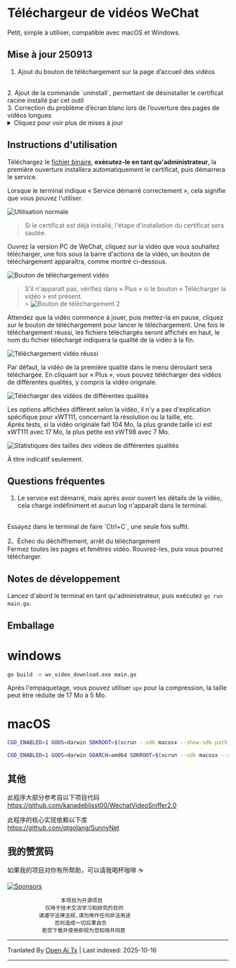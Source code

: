 # Téléchargeur de vidéos WeChat

Petit, simple à utiliser, compatible avec macOS et Windows.

## Mise à jour 250913

1. Ajout du bouton de téléchargement sur la page d’accueil des vidéos
<br/>
2. Ajout de la commande `uninstall`, permettant de désinstaller le certificat racine installé par cet outil
<br/>
3. Correction du problème d’écran blanc lors de l’ouverture des pages de vidéos longues

<details><summary>Cliquez pour voir plus de mises à jour</summary>

## Mise à jour 250808

1. Correction du problème de l’absence du bouton de téléchargement dans la nouvelle version de WeChat


## Mise à jour 250621

1. Optimisation de l’affichage de la « progression » lors du téléchargement
<br/>
2. Ajout de la commande `download`, permettant de télécharger et de déchiffrer les vidéos via le terminal. Pour les vidéos de plus de 1 Go, il est conseillé d’utiliser cette méthode
<br/>

```bash
# 使用方式
./wx_video_download_xx download --url "视频地址" --key 解密key --filename "文件名"
# 视频地址、文件名参数需要双引号包裹。解密key不用双引号
# 将会下载视频到 `Downloads` 目录，然后解密
```
3、Ajout du bouton « Imprimer la commande de téléchargement » dans le menu « Plus » du compte vidéo  
<br/>  
4、Correction du problème où certains messages d’erreur lors de l’installation du certificat n’étaient pas en chinois  


## Mise à jour 250514  

1、Correction du problème empêchant le téléchargement des images et vidéos  

## Mise à jour 25042501  

1、Correction du problème empêchant la lecture des vidéos téléchargées  

## Mise à jour 250425  

1、Correction du problème empêchant le téléchargement des vidéos  

## Mise à jour 250424  

1、Correction de l’incohérence du style du bouton de téléchargement  
<br/>  
2、Correction du problème où le clic sur le bouton « Plus » n’affichait pas le menu supplémentaire  
<br/>  
3、Ajout d’un message d’alerte en cas d’échec du démarrage de Windows, proposant d’exécuter en tant qu’administrateur  

## Mise à jour 250215  

1、Affichage de la progression du téléchargement dans la console, affichage du nombre d’octets téléchargés lorsque la progression est indisponible  
<br/>  
2、Ajout du téléchargement de l’image de couverture dans le menu « Plus »  
<br/>  
3、Détection automatique de l’appareil réseau actuel et configuration du proxy  
<br/>  
4、Support des paramètres en ligne de commande pour spécifier l’appareil réseau à proxyfier et le port utilisé par le programme


```bash
./wx_video_download_xxx --dev=Wi-Fi --port=1080
```
> En général, il n'est pas nécessaire de spécifier manuellement l'appareil et le numéro de port, il suffit d'exécuter ./wx_video_download_xxx

## Mise à jour 241216

1. Prise en charge du téléchargement des replays en direct
<br/>
2. Prise en charge du système macOS
<br/>
Testé et fonctionnel sur WeChat Version 3.8.9 (28564)

Instructions d'utilisation sous macOS


```bash
chmod +x ./wx_video_download_darwin_xxx
sudo ./wx_video_download_darwin_xxx
```

À ce stade, un message indiquera que le fichier ne peut pas être ouvert, il faut aller dans les paramètres système pour autoriser, puis réexécuter `sudo ./wx_video_download_darwin_xxx`.
<br/>

Lors de l'installation du certificat, une demande d'autorisation apparaîtra, il suffit d'accepter. Par la suite, il n'est plus nécessaire d'utiliser `sudo`, il suffit de double-cliquer pour exécuter
<br/>

Pour fermer le terminal `macOS`, utilisez la combinaison `Command + c`, sinon il se peut que le proxy système ne soit pas annulé, ce qui entraînerait un problème d'accès réseau
<br/>

> En cas d'impossibilité d'accès au réseau, veuillez vérifier le proxy système et l'annuler manuellement.

<br/>

## Mise à jour 241106

1. Correction du problème où les vidéos ouvertes pour la deuxième fois ou plus ne pouvaient pas être lues après téléchargement

Désormais, en cliquant sur la vidéo « Plus de recommandations » sur la page, les vidéos téléchargées peuvent être ouvertes et lues normalement.
<br>
En cas de message « Échec du déchiffrement, téléchargement arrêté », fermez toutes les pages et fenêtres vidéo. Rouvrez, puis vous pourrez télécharger.

## Mise à jour 241104

1. Support du téléchargement de vidéos en différentes qualités
<br>
2. Correction du problème où il était impossible de faire glisser la barre de progression des vidéos téléchargées
<br>
3. Correction du problème où le téléchargement commençait avant le chargement de la progression du contenu des longues vidéos, causant une lecture impossible ou incomplète
<br>
4. Correction du problème où certaines vidéos étaient à tort identifiées comme des images, empêchant le téléchargement
<br>
5. Correction du problème de chargement infini dans les salles de diffusion en direct

![Bouton de téléchargement 2](https://raw.githubusercontent.com/ltaoo/wx_channels_download/main/assets/screenshot13.png)

Pour plus de détails sur les différentes qualités de vidéo, voir les instructions d'utilisation ci-dessous.

## Mise à jour 241102

Ajouter un bouton « Télécharger la vidéo » dans le menu déroulant « Plus », compatible avec les différentes mises en page des pages de détails qui empêchent l’affichage du bouton de téléchargement.

![Bouton de téléchargement2](https://raw.githubusercontent.com/ltaoo/wx_channels_download/main/assets/screenshot10.png)

## Mise à jour 241101

Plus besoin de télécharger et d’installer manuellement le certificat.
<br>
Correction du problème d’alerte indiquant que `lib/jszip.min.js` est introuvable lors du téléchargement.

## Mise à jour 241031

Le problème de téléchargement direct sur la page est réapparu, cette fois le téléchargement se fait sous forme d’archive compressée contenant la vidéo.
C’est fonctionnel pour le moment, mais sans garantie que cela fonctionne encore à l’avenir.

Il est conseillé d’utiliser [WechatVideoSniffer2.0](https://github.com/kanadeblisst00/WechatVideoSniffer2.0) pour une meilleure stabilité.

## Mise à jour 241030

Quand le contenu du compte vidéo est plusieurs images, un bouton de téléchargement apparaît aussi. Cliquer dessus télécharge une archive compressée contenant toutes les images.

## Mise à jour 241022

Quand la vidéo est supprimée, l’état « Supprimé » n’était pas correctement affiché et restait en chargement.
Le bouton de téléchargement a été modifié pour avoir le même style que les autres boutons d’action.

## Mise à jour 241016

La version précédente ne permettait plus de télécharger, revenir au téléchargement direct sur la page fonctionne à nouveau, est-ce lié à la version du client WeChat ? Je ne suis pas sûr.
Si la version 241016 ne fonctionne pas, essayez une autre version.
Ma version WeChat actuelle est `Weixin 3.9.12.17`, le téléchargement fonctionne normalement.

## Mise à jour 241011

Il semble que le compte vidéo ait encore été modifié, il n’est plus possible de télécharger directement depuis la page. Le bouton de téléchargement copie maintenant le lien vidéo dans le presse-papiers, puis il faut ouvrir ce lien dans Chrome ou un autre navigateur pour télécharger.
J’ai aussi testé beaucoup de vidéos qui se téléchargent directement, sans chiffrement. Donc si la vidéo est chiffrée, la nouvelle version risque d’échouer.

> Le téléchargement direct sur la page est théoriquement toujours possible, mais la mise en œuvre est beaucoup plus compliquée, je l’étudierai plus tard.

</details>

## Instructions d'utilisation

Téléchargez le [fichier binaire](https://github.com/ltaoo/wx_channels_download/releases), **exécutez-le en tant qu'administrateur**, la première ouverture installera automatiquement le certificat, puis démarrera le service.

Lorsque le terminal indique « Service démarré correctement », cela signifie que vous pouvez l'utiliser.

![Utilisation normale](https://raw.githubusercontent.com/ltaoo/wx_channels_download/main/assets/screenshot8.png)

> Si le certificat est déjà installé, l'étape d'installation du certificat sera sautée.

Ouvrez la version PC de WeChat, cliquez sur la vidéo que vous souhaitez télécharger, une fois sous la barre d'actions de la vidéo, un bouton de téléchargement apparaîtra, comme montré ci-dessous.

![Bouton de téléchargement vidéo](https://raw.githubusercontent.com/ltaoo/wx_channels_download/main/assets/screenshot1.png)

> S'il n'apparaît pas, vérifiez dans « Plus » si le bouton « Télécharger la vidéo » est présent. <br> > ![Bouton de téléchargement 2](https://raw.githubusercontent.com/ltaoo/wx_channels_download/main/assets/screenshot10.png)

Attendez que la vidéo commence à jouer, puis mettez-la en pause, cliquez sur le bouton de téléchargement pour lancer le téléchargement. Une fois le téléchargement réussi, les fichiers téléchargés seront affichés en haut, le nom du fichier téléchargé indiquera la qualité de la vidéo à la fin.

![Téléchargement vidéo réussi](https://raw.githubusercontent.com/ltaoo/wx_channels_download/main/assets/screenshot2.png)

Par défaut, la vidéo de la première qualité dans le menu déroulant sera téléchargée. En cliquant sur « Plus », vous pouvez télécharger des vidéos de différentes qualités, y compris la vidéo originale.

![Télécharger des vidéos de différentes qualités](https://raw.githubusercontent.com/ltaoo/wx_channels_download/main/assets/screenshot13.png)
<br>

Les options affichées diffèrent selon la vidéo, il n'y a pas d'explication spécifique pour xWT111, concernant la résolution ou la taille, etc.
<br>
Après tests, si la vidéo originale fait 104 Mo, la plus grande taille ici est xWT111 avec 17 Mo, la plus petite est xWT98 avec 7 Mo.

![Statistiques des tailles des vidéos de différentes qualités](https://raw.githubusercontent.com/ltaoo/wx_channels_download/main/assets/screenshot14.png)

À titre indicatif seulement.

## Questions fréquentes

1. Le service est démarré, mais après avoir ouvert les détails de la vidéo, cela charge indéfiniment et aucun log n'apparaît dans le terminal.
<br>
Essayez dans le terminal de faire `Ctrl+C`, une seule fois suffit.

2、Échec du déchiffrement, arrêt du téléchargement
<br>
Fermez toutes les pages et fenêtres vidéo. Rouvrez-les, puis vous pourrez télécharger.

## Notes de développement

Lancez d'abord le terminal en tant qu'administrateur, puis exécutez `go run main.go`.

## Emballage

# windows

```bash
go build -o wx_video_download.exe main.go
```

Après l'empaquetage, vous pouvez utiliser `upx` pour la compression, la taille peut être réduite de 17 Mo à 5 Mo.

# macOS

```bash
CGO_ENABLED=1 GOOS=darwin SDKROOT=$(xcrun --sdk macosx --show-sdk-path) go build -trimpath -ldflags="-s -w" -o wx_video_download
```

```bash
CGO_ENABLED=1 GOOS=darwin GOARCH=amd64 SDKROOT=$(xcrun --sdk macosx --show-sdk-path) go build -trimpath -ldflags="-s -w" -o wx_video_download
```

## 其他

此程序大部分参考自以下项目代码
<br>
https://github.com/kanadeblisst00/WechatVideoSniffer2.0

此程序的核心实现依赖以下库
<br>
https://github.com/qtgolang/SunnyNet

## 我的赞赏码

如果我的项目对你有所帮助，可以请我喝杯咖啡 ☕️

[![Sponsors](https://sponsorkit-iota.vercel.app/api/sponsors)](https://sponsorkit-iota.vercel.app/api/sponsors)

```text
                 本项目为开源项目
            仅用于技术交流学习和研究的目的
          请遵守法律法规,请勿用作任何非法用途
               否则造成一切后果自负
           若您下载并使用即视为您知晓并同意
```


---

Tranlated By [Open Ai Tx](https://github.com/OpenAiTx/OpenAiTx) | Last indexed: 2025-10-16

---